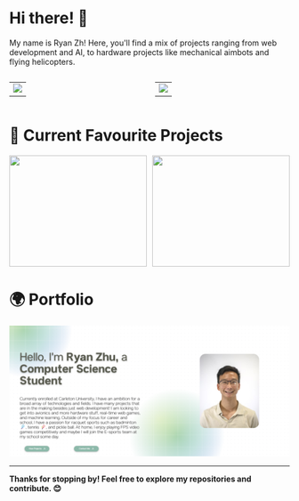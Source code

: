 # Hi there! 👋

My name is Ryan Zh! Here, you'll find a mix of projects ranging from web development and AI, to hardware projects like mechanical aimbots and flying helicopters.

<div style="display: grid; grid-template-columns: repeat(2, 1fr); gap: 20px;">
  <table>
      <td align="center">
        <img src="https://github-readme-stats.vercel.app/api?username=Juno9170&show=prs_merged&theme=catppuccin_latte&show_icons=true" />
      </td>
    </tr>
  </table>
  <table>
    <tr>
      <td>
          <img src="https://github-readme-stats.vercel.app/api/top-langs/?username=Juno9170&layout=compact&theme=catppuccin_latte" style="width: 100%;" />
      </td>
    </tr>
  </table>

</div>

# 🌟 Current Favourite Projects

<div style="display: grid; grid-template-columns: repeat(2, 1fr); gap: 10px;">
        <div style="height: 200px;">
            <img src="https://github-readme-stats.vercel.app/api/pin/?username=Whiplash-Robotics&repo=Whiplash-Aimbot" style="width: 100%; height: 100%; object-fit: cover;">
        </div>
        <div style="height: 200px;">
            <img src="https://github-readme-stats.vercel.app/api/pin/?username=Juno9170&repo=Sixth-Sense" style="width: 100%; height: 100%; object-fit: cover;">
        </div>
    </div>

# 🌍 Portfolio

[<img width="1467" alt="image" src="./assets/portfolio.png" />](https://hasithdev.com)

---

**Thanks for stopping by! Feel free to explore my repositories and contribute. 😊**

